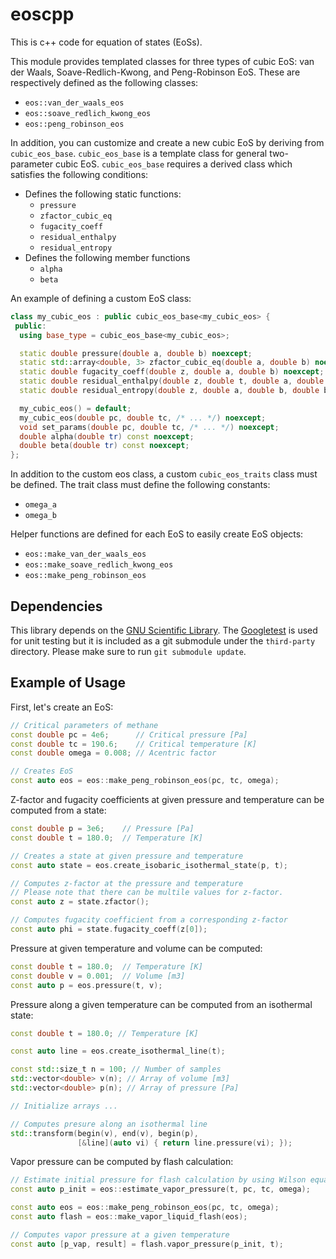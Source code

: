 # eoscpp

This is c++ code for equation of states (EoSs).

This module provides templated classes for three types of cubic EoS: van der Waals, Soave-Redlich-Kwong, and Peng-Robinson EoS. These are respectively defined as the following classes:

- `eos::van_der_waals_eos`
- `eos::soave_redlich_kwong_eos`
- `eos::peng_robinson_eos`

In addition, you can customize and create a new cubic EoS by deriving from `cubic_eos_base`. `cubic_eos_base` is a template class for general two-parameter cubic EoS. `cubic_eos_base` requires a derived class which satisfies the following conditions:

- Defines the following static functions:
    - `pressure`
    - `zfactor_cubic_eq`
    - `fugacity_coeff`
    - `residual_enthalpy`
    - `residual_entropy`
- Defines the following member functions
    - `alpha`
    - `beta`

An example of defining a custom EoS class:

```cpp
class my_cubic_eos : public cubic_eos_base<my_cubic_eos> {
 public:
  using base_type = cubic_eos_base<my_cubic_eos>;

  static double pressure(double a, double b) noexcept;
  static std::array<double, 3> zfactor_cubic_eq(double a, double b) noexcept;
  static double fugacity_coeff(double z, double a, double b) noexcept;
  static double residual_enthalpy(double z, double t, double a, double b, double beta) noexcept;
  static double residual_entropy(double z, double a, double b, double beta) noexcept;

  my_cubic_eos() = default;
  my_cubic_eos(double pc, double tc, /* ... */) noexcept;
  void set_params(double pc, double tc, /* ... */) noexcept;
  double alpha(double tr) const noexcept;
  double beta(double tr) const noexcept;
};

```

In addition to the custom eos class, a custom `cubic_eos_traits` class must be defined. The trait class must define the following constants:

- `omega_a`
- `omega_b`

Helper functions are defined for each EoS to easily create EoS objects:

- `eos::make_van_der_waals_eos`
- `eos::make_soave_redlich_kwong_eos`
- `eos::make_peng_robinson_eos`

## Dependencies

This library depends on the [GNU Scientific Library](https://www.gnu.org/software/gsl/). The [Googletest](https://github.com/google/googletest) is used for unit testing but it is included as a git submodule under the `third-party` directory. Please make sure to run `git submodule update`.

## Example of Usage

First, let's create an EoS:

```cpp
// Critical parameters of methane
const double pc = 4e6;      // Critical pressure [Pa]
const double tc = 190.6;    // Critical temperature [K]
const double omega = 0.008; // Acentric factor

// Creates EoS
const auto eos = eos::make_peng_robinson_eos(pc, tc, omega);
```

Z-factor and fugacity coefficients at given pressure and temperature can be computed from a state:

```cpp
const double p = 3e6;    // Pressure [Pa]
const double t = 180.0;  // Temperature [K]

// Creates a state at given pressure and temperature  
const auto state = eos.create_isobaric_isothermal_state(p, t);

// Computes z-factor at the pressure and temperature
// Please note that there can be multile values for z-factor.
const auto z = state.zfactor();

// Computes fugacity coefficient from a corresponding z-factor
const auto phi = state.fugacity_coeff(z[0]);
```

Pressure at given temperature and volume can be computed:

```cpp
const double t = 180.0;  // Temperature [K]
const double v = 0.001;  // Volume [m3]
const auto p = eos.pressure(t, v);
```

Pressure along a given temperature can be computed from an isothermal state:

```cpp
const double t = 180.0; // Temperature [K]

const auto line = eos.create_isothermal_line(t);

const std::size_t n = 100; // Number of samples
std::vector<double> v(n); // Array of volume [m3]
std::vector<double> p(n); // Array of pressure [Pa]

// Initialize arrays ...

// Computes presure along an isothermal line
std::transform(begin(v), end(v), begin(p),
               [&line](auto vi) { return line.pressure(vi); });
```

Vapor pressure can be computed by flash calculation:

```cpp
// Estimate initial pressure for flash calculation by using Wilson equation
const auto p_init = eos::estimate_vapor_pressure(t, pc, tc, omega);

const auto eos = eos::make_peng_robinson_eos(pc, tc, omega);
const auto flash = eos::make_vapor_liquid_flash(eos);

// Computes vapor pressure at a given temperature
const auto [p_vap, result] = flash.vapor_pressure(p_init, t);
```